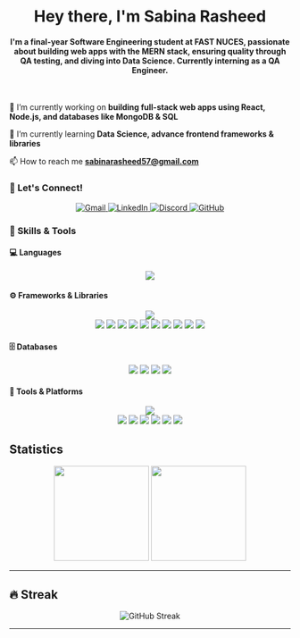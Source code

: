 <h1 align="center">Hey there, I'm Sabina Rasheed </h1>
<h4 align="center"> I'm a final-year Software Engineering student at FAST NUCES, passionate about building web apps with the MERN stack, ensuring quality through QA testing, and diving into Data Science. Currently interning as a QA Engineer.</h4>
&nbsp;

🔭 I’m currently working on **building full-stack web apps using React, Node.js, and databases like MongoDB & SQL**

🌱 I’m currently learning **Data Science, advance frontend frameworks & libraries**

📫 How to reach me **sabinarasheed57@gmail.com**


### 🧩 Let's Connect!

<p align="center">
<a href="mailto:sabinarasheed57@gmail.com" target="_blank"> <img src="https://img.shields.io/badge/Gmail-D14836?style=for-the-badge&logo=gmail&logoColor=white" alt="Gmail" /> </a>
<a href="https://www.linkedin.com/in/sabina-rasheed-12ba45290/" target="_blank"> <img src="https://img.shields.io/badge/LinkedIn-0A66C2?style=for-the-badge&logo=linkedin&logoColor=white" alt="LinkedIn" /> </a>
<a href="https://discord.com/users/1173666379610730598 " target="_blank"> <img src="https://img.shields.io/badge/Discord-5865F2?style=for-the-badge&logo=discord&logoColor=white" alt="Discord" /> </a>
<a href="https://github.com/SabinaRasheed" target="_blank"> <img src="https://img.shields.io/badge/GitHub-181717?style=for-the-badge&logo=github&logoColor=white" alt="GitHub" /> </a> </p>

### 💼 Skills & Tools

#### 💻 Languages
<p align="center">
  <img src="https://skillicons.dev/icons?i=js,ts,java,python,html,css" />
</p>

#### ⚙️ Frameworks & Libraries
<p align="center">
  <img src="https://skillicons.dev/icons?i=react,nodejs,express,nextjs,dotnet,flask,bootstrap,tailwind,chartjs" />
  <br/>
  <img src="https://img.shields.io/badge/Framer_Motion-EF6C00?style=flat&logo=framer&logoColor=white" />
  <img src="https://img.shields.io/badge/NumPy-013243?style=flat&logo=numpy&logoColor=white" />
  <img src="https://img.shields.io/badge/Pandas-150458?style=flat&logo=pandas&logoColor=white" />
  <img src="https://img.shields.io/badge/Matplotlib-2A2A2A?style=flat&logo=python&logoColor=white" />
  <img src="https://img.shields.io/badge/Seaborn-2A2A2A?style=flat&logo=python&logoColor=white" />
  <img src="https://img.shields.io/badge/Scikit_Learn-F7931E?style=flat&logo=scikit-learn&logoColor=white" />
  <img src="https://img.shields.io/badge/Selenium-43B02A?style=flat&logo=selenium&logoColor=white" />
  <img src="https://img.shields.io/badge/Gherkin-5C2D91?style=flat&logo=cucumber&logoColor=white" />
  <img src="https://img.shields.io/badge/GSAP-88CE02?style=flat&logo=greensock&logoColor=white" />
  <img src="https://img.shields.io/badge/Three.js-000000?style=flat&logo=three.js&logoColor=white" />
</p>

#### 🗄️ Databases
<p align="center">
  <img src="https://img.shields.io/badge/MySQL-005C84?style=flat&logo=mysql&logoColor=white" />
  <img src="https://img.shields.io/badge/MongoDB-47A248?style=flat&logo=mongodb&logoColor=white" />
  <img src="https://img.shields.io/badge/Oracle-F80000?style=flat&logo=oracle&logoColor=white" />
  <img src="https://img.shields.io/badge/SQL-336791?style=flat&logo=postgresql&logoColor=white" />
</p>


#### 🧰 Tools & Platforms
<p align="center">
  <img src="https://skillicons.dev/icons?i=git,github,vscode,figma,postman" />
  <br/>
  <img src="https://img.shields.io/badge/IntelliJ_IDEA-000000?style=flat&logo=intellijidea&logoColor=white" />
  <img src="https://img.shields.io/badge/Anaconda-44A833?style=flat&logo=anaconda&logoColor=white" />
  <img src="https://img.shields.io/badge/ClickUp-7B68EE?style=flat&logo=clickup&logoColor=white" />
  <img src="https://img.shields.io/badge/Cisco_Packet_Tracer-1BA0D7?style=flat&logo=cisco&logoColor=white" />
  <img src="https://img.shields.io/badge/Jupyter-F37626?style=flat&logo=jupyter&logoColor=white" />
  <img src="https://img.shields.io/badge/Jira-0052CC?style=flat&logo=jira&logoColor=white" />

</p>

## Statistics

<p align="center">
  <img src="https://github-readme-stats.vercel.app/api?username=sabinarasheed&show_icons=true&theme=radical&count_private=true" height="170" />
  <img src="https://github-readme-stats.vercel.app/api/top-langs/?username=sabinarasheed&layout=compact&theme=radical" height="170" />
</p>

---
## 🔥 Streak

<p align="center">
  <img src="https://streak-stats.demolab.com?user=sabinarasheed&theme=radical&date_format=M%20j%5B%2C%20Y%5D" alt="GitHub Streak" />
</p>

---





